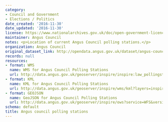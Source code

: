 ```yaml
---
category:
- Council and Government
- Elections / Politics
date_created: '2016-11-30'
date_updated: '2016-11-30'
license: https://www.nationalarchives.gov.uk/doc/open-government-licence/version/3/
maintainer: Angus Council
notes: <p>Location of current Angus Council polling stations.</p>
organization: Angus Council
original_dataset_link: http://opendata.angus.gov.uk/dataset/angus-council-polling-stations
records: null
resources:
- format: WMS
  name: WMS for Angus Council Polling Stations
  url: http://data.angus.gov.uk/geoserver/inspire/inspire:law_pollingstations/wms?service=WMS&request=GetMap
- format: KML
  name: KML for Angus Council Polling Stations
  url: http://data.angus.gov.uk/geoserver/inspire/wms/kml?layers=inspire:law_pollingstations&mode=download
- format: GEOJSON
  name: GeoJSON for Angus Council Polling Stations
  url: http://data.angus.gov.uk/geoserver/inspire/ows?service=WFS&version=1.0.0&request=GetFeature&typeName=inspire:law_pollingstations&outputFormat=application%2Fjson&srsName=EPSG:3857
schema: default
title: Angus council polling stations
---
```

